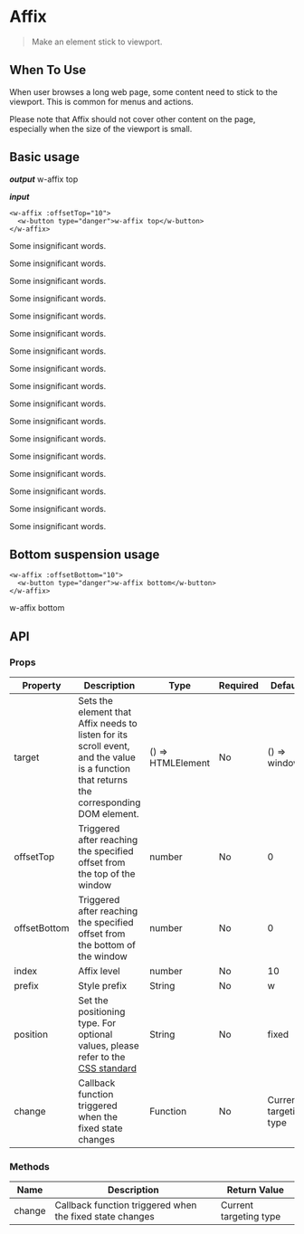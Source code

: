 # Affix
> Make an element stick to viewport.

## When To Use

When user browses a long web page, some content need to stick to the viewport. This is common for menus and actions.

Please note that Affix should not cover other content on the page, especially when the size of the viewport is small.

## Basic usage

***output***
<w-affix :offsetTop="10" :index="200">
  <w-button type="danger">w-affix top</w-button>
</w-affix>

***input***

``` vue
<w-affix :offsetTop="10">
  <w-button type="danger">w-affix top</w-button>
</w-affix>
```

Some insignificant words.

Some insignificant words.

Some insignificant words.

Some insignificant words.

Some insignificant words.

Some insignificant words.

Some insignificant words.

Some insignificant words.

Some insignificant words.

Some insignificant words.

Some insignificant words.

Some insignificant words.

Some insignificant words.

Some insignificant words.

Some insignificant words.

Some insignificant words.

Some insignificant words.

## Bottom suspension usage

``` vue
<w-affix :offsetBottom="10">
  <w-button type="danger">w-affix bottom</w-button>
</w-affix>
```
<w-affix :offsetBottom="10">
  <w-button type="danger">w-affix bottom</w-button>
</w-affix>

## API

### Props

|Property|Description|Type|Required|Default|
|---|----|---|-------|-----|
|target|Sets the element that Affix needs to listen for its scroll event, and the value is a function that returns the corresponding DOM element.|() => HTMLElement|No|() => window|
|offsetTop|Triggered after reaching the specified offset from the top of the window|number|No|0|
|offsetBottom|Triggered after reaching the specified offset from the bottom of the window|number|No|0|
|index|Affix level|number|No|10|
|prefix|Style prefix|String|No|w|
|position|Set the positioning type. For optional values, please refer to the [CSS standard](https://developer.mozilla.org/zh-CN/docs/Web/CSS/position)|String|No|fixed|
|change|Callback function triggered when the fixed state changes|Function|No|Current targeting type|

### Methods

|Name|Description|Return Value|
|-----|---|-----|
|change|Callback function triggered when the fixed state changes|Current targeting type|

<script>
import WAffix from '../water/Affix';
import WButton from '../water/button/Button';

export default {
  components: {
    WAffix,
    WButton,
  },
};
</script>
<style lang="scss">
@import '../water/button/style/button.scss';
</style>
